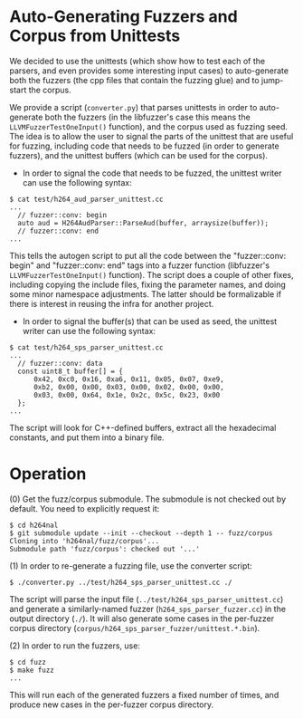 # Auto-Generating Fuzzers and Corpus from Unittests

We decided to use the unittests (which show how to test each of the
parsers, and even provides some interesting input cases) to auto-generate
both the fuzzers (the cpp files that contain the fuzzing glue) and to
jump-start the corpus.

We provide a script (`converter.py`) that parses unittests in order to
auto-generate both the fuzzers (in the libfuzzer's case this means the
`LLVMFuzzerTestOneInput()` function), and the corpus used as fuzzing
seed. The idea is to allow the user to signal the parts of the unittest
that are useful for fuzzing, including code that needs to be fuzzed
(in order to generate fuzzers), and the unittest buffers (which can be
used for the corpus).

* In order to signal the code that needs to be fuzzed, the unittest writer
can use the following syntax:

```
$ cat test/h264_aud_parser_unittest.cc
...
  // fuzzer::conv: begin
  auto aud = H264AudParser::ParseAud(buffer, arraysize(buffer));
  // fuzzer::conv: end
...
```

This tells the autogen script to put all the code between the
"fuzzer::conv: begin" and "fuzzer::conv: end" tags into a fuzzer
function (libfuzzer's `LLVMFuzzerTestOneInput()` function). The
script does a couple of other fixes, including copying the include
files, fixing the parameter names, and doing some minor namespace
adjustments. The latter should be formalizable if there is interest
in reusing the infra for another project.

* In order to signal the buffer(s) that can be used as seed, the unittest
writer can use the following syntax:

```
$ cat test/h264_sps_parser_unittest.cc
...
  // fuzzer::conv: data
  const uint8_t buffer[] = {
      0x42, 0xc0, 0x16, 0xa6, 0x11, 0x05, 0x07, 0xe9,
      0xb2, 0x00, 0x00, 0x03, 0x00, 0x02, 0x00, 0x00,
      0x03, 0x00, 0x64, 0x1e, 0x2c, 0x5c, 0x23, 0x00
  };
...
```

The script will look for C++-defined buffers, extract all the hexadecimal
constants, and put them into a binary file.


# Operation

(0) Get the fuzz/corpus submodule. The submodule is not checked out by
default. You need to explicitly request it:
```
$ cd h264nal
$ git submodule update --init --checkout --depth 1 -- fuzz/corpus
Cloning into 'h264nal/fuzz/corpus'...
Submodule path 'fuzz/corpus': checked out '...'
```

(1) In order to re-generate a fuzzing file, use the converter script:

```
$ ./converter.py ../test/h264_sps_parser_unittest.cc ./
```

The script will parse the input file (`../test/h264_sps_parser_unittest.cc`)
and generate a similarly-named fuzzer (`h264_sps_parser_fuzzer.cc`) in the
output directory (`./`). It will also generate some cases in the per-fuzzer
corpus directory (`corpus/h264_sps_parser_fuzzer/unittest.*.bin`).


(2) In order to run the fuzzers, use:

```
$ cd fuzz
$ make fuzz
...
```

This will run each of the generated fuzzers a fixed number of times, and
produce new cases in the per-fuzzer corpus directory.

